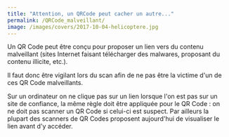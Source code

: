 ```yaml
---
title: "Attention, un QRCode peut cacher un autre..."
permalink: /QRCode_malveillant/
image: /images/covers/2017-10-04-helicoptere.jpg
---
```


Un QR Code peut être conçu pour proposer un lien vers du contenu malveillant (sites Internet faisant télécharger des malwares, proposant du contenu illicite, etc.).

Il faut donc être vigilant lors du scan afin de ne pas être la victime d'un de ces QR Code malveillants.

Sur un ordinateur on ne clique pas sur un lien lorsque l'on est pas sur un site de confiance, la même règle doit être appliquée pour le QR Code : on ne doit pas scanner un QR Code si celui-ci est suspect. Par ailleurs la plupart des scanners de QR Codes proposent aujourd'hui de visualiser le lien avant d'y accéder.

